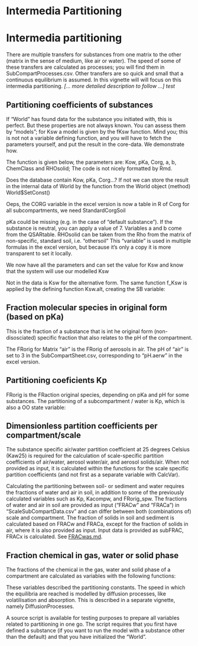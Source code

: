 Intermedia Partitioning
================

# Intermedia partitioning

There are multiple transfers for substances from one matrix to the other
(matrix in the sense of medium, like air or water). The speed of some of
these transfers are calculated as processes; you will find them in
SubCompartProcesses.csv. Other transfers are so quick and small that a
continuous equilibrium is assumed. In this vignette will will focus on
this intermedia partitioning. *\[… more detailed description to follow
…\] test*

## Partitioning coefficients of substances

If “World” has found data for the substance you initiated with, this is
perfect. But these properties are not always known. You can assess them
by “models”; for Ksw a model is given by the fKsw function. Mind you;
this is not not a variable defining function, and you will have to fetch
the parameters yourself, and put the result in the core-data. We
demonstrate how.

The function is given below, the parameters are: Kow, pKa, Corg, a, b,
ChemClass and RHOsolid; The code is not nicely formatted by Rmd.

Does the database contain Kow, pKa, Corg…? If not we can store the
result in the internal data of World by the function from the World
object (method) World\$SetConst()

Oeps, the CORG variable in the excel version is now a table in R of Corg
for all subcompartments, we need StandardCorgSoil

pKa could be missing (e.g. in the case of “default substance”). If the
substance is neutral, you can apply a value of 7. Variables a and b come
from the QSARtable. RHOsolid can be taken from the Rho from the matrix
of non-specific, standard soil, i.e. “othersoil” This “variable” is used
in multiple formulas in the excel version, but because it’s only a copy
it is more transparent to set it locally.

We now have all the parameters and can set the value for Ksw and know
that the system will use our modelled Ksw

Not in the data is Ksw for the alternative form. The same function f_Ksw
is applied by the defining function Ksw.alt, creating the SB variable:

## Fraction molecular species in original form (based on pKa)

This is the fraction of a substance that is int he original form
(non-disosciated) specific fraction that also relates to the pH of the
compartment.

The FRorig for Matrix “air” is the FRorig of aerosols in air. The pH of
“air” is set to 3 in the SubCompartSheet.csv, corresponding to “pH.aerw”
in the excel version.

## Partitioning coeficients Kp

FRorig is the FRaction original species, depending on pKa and pH for
some substances. The partitioning of a subcompartment / water is Kp,
which is also a OO state variable:

## Dimensionless partition coefficients per compartment/scale

The substance specific air/water partition coefficient at 25 degrees
Celsius (Kaw25) is required for the calculation of scale-specific
partition coefficients of air/water, aerosol water/air, and aerosol
solids/air. When not provided as input, it is calculated within the
functions for the scale specific partition coefficients (and not first
as a separate variable with CalcVar).

Calculating the partitioning between soil- or sediment and water
requires the fractions of water and air in soil, in addition to some of
the previously calculated variables such as Kp, Kacompw, and FRorig_spw.
The fractions of water and air in soil are provided as input (“FRACw”
and “FRACa”) in “ScaleSubCompartData.csv” and can differ between both
(combinations of) scale and compartment. The fraction of solids in soil
and sediment is calculated based on FRACw and FRACa, except for the
fraction of solids in air, where it is also provided as input. Input
data is provided as subFRAC, FRACx is calculated. See
[FRACwas.md](vignettes/5.%20Characteristics%20of%20the%20Environment/FRACwas.md "FRACwas.md").

## Fraction chemical in gas, water or solid phase

The fractions of the chemical in the gas, water and solid phase of a
compartment are calculated as variables with the following functions:

These variables described the partitioning constants. The speed in which
the equilibria are reached is modelled by diffusion processes, like
volatilisation and absorption. This is described in a separate vignette,
namely DiffusionProcesses.

A source script is available for testing purposes to prepare all
variables related to partitioning in one go. The script requires that
you first have defined a substance (if you want to run the model with a
substance other than the default) and that you have initialized the
“World”.
